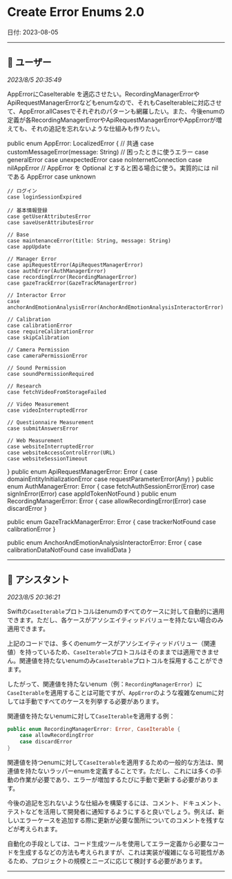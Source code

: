 # Create Error Enums 2.0

日付: 2023-08-05

---

## 👤 ユーザー
*2023/8/5 20:35:49*

AppErrorにCaseIterable を適応させたい。RecordingManagerErrorやApiRequestManagerErrorなどもenumなので、それもCaseIterableに対応させて、AppError.allCasesでそれぞれのパターンも網羅したい。また、今後enumの定義が各RecordingManagerErrorやApiRequestManagerErrorやAppErrorが増えても、それの追記を忘れないような仕組みも作りたい。

public enum AppError: LocalizedError {
    // 共通
    case customMessageError(message: String) // 困ったときに使うエラー
    case generalError
    case unexpectedError
    case noInternetConnection
    case nilAppError // AppError を Optional とすると困る場合に使う。実質的には nil である AppError
    case unknown

    // ログイン
    case loginSessionExpired

    // 基本情報登録
    case getUserAttributesError
    case saveUserAttributesError

    // Base
    case maintenanceError(title: String, message: String)
    case appUpdate

    // Manager Error
    case apiRequestError(ApiRequestManagerError)
    case authError(AuthManagerError)
    case recordingError(RecordingManagerError)
    case gazeTrackError(GazeTrackManagerError)

    // Interactor Error
    case anchorAndEmotionAnalysisError(AnchorAndEmotionAnalysisInteractorError)

    // Calibration
    case calibrationError
    case requireCalibrationError
    case skipCalibration

    // Camera Permission
    case cameraPermissionError

    // Sound Permission
    case soundPermissionRequired

    // Research
    case fetchVideoFromStorageFailed
    
    // Video Measurement
    case videoInterruptedError

    // Questionnaire Measurement
    case submitAnswersError

    // Web Measurement
    case websiteInterruptedError
    case websiteAccessControlError(URL)
    case websiteSessionTimeout
}
public enum ApiRequestManagerError: Error {
    case domainEntityInitializationError
    case requestParameterError(Any)
}
public enum AuthManagerError: Error {
    case fetchAuthSessionError(Error)
    case signInError(Error)
    case appIdTokenNotFound
}
public enum RecordingManagerError: Error {
    case allowRecordingError(Error)
    case discardError
}

public enum GazeTrackManagerError: Error {
    case trackerNotFound
    case calibrationError
}



public enum AnchorAndEmotionAnalysisInteractorError: Error {
    case calibrationDataNotFound
    case invalidData
}

---

## 🤖 アシスタント
*2023/8/5 20:36:21*

Swiftの`CaseIterable`プロトコルはenumのすべてのケースに対して自動的に適用できます。ただし、各ケースがアソシエイティッドバリューを持たない場合のみ適用できます。

上記のコードでは、多くのenumケースがアソシエイティッドバリュー（関連値）を持っているため、`CaseIterable`プロトコルはそのままでは適用できません。関連値を持たないenumのみ`CaseIterable`プロトコルを採用することができます。

したがって、関連値を持たないenum（例：`RecordingManagerError`）に`CaseIterable`を適用することは可能ですが、`AppError`のような複雑なenumに対しては手動ですべてのケースを列挙する必要があります。

関連値を持たないenumに対して`CaseIterable`を適用する例：

```swift
public enum RecordingManagerError: Error, CaseIterable {
    case allowRecordingError
    case discardError
}
```

関連値を持つenumに対して`CaseIterable`を適用するための一般的な方法は、関連値を持たないラッパーenumを定義することです。ただし、これには多くの手動の作業が必要であり、エラーが増加するたびに手動で更新する必要があります。

今後の追記を忘れないような仕組みを構築するには、コメント、ドキュメント、テストなどを活用して開発者に通知するようにすると良いでしょう。例えば、新しいエラーケースを追加する際に更新が必要な箇所についてのコメントを残すなどが考えられます。

自動化の手段としては、コード生成ツールを使用してエラー定義から必要なコードを生成するなどの方法も考えられますが、これは実装が複雑になる可能性があるため、プロジェクトの規模とニーズに応じて検討する必要があります。

---
